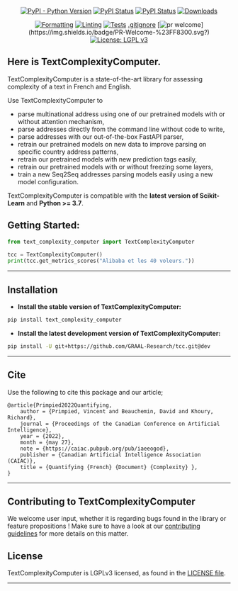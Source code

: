 <div align="center">

[![PyPI - Python Version](https://img.shields.io/pypi/pyversions/tcc)](https://pypi.org/project/text_complexity_computer)
[![PyPI Status](https://badge.fury.io/py/text_complexity_computer.svg)](https://badge.fury.io/py/text_complexity_computer)
[![PyPI Status](https://pepy.tech/badge/text_complexity_computer)](https://pepy.tech/project/text_complexity_computer)
[![Downloads](https://pepy.tech/badge/text_complexity_computer/month)](https://pepy.tech/project/text_complexity_computer)

[![Formatting](https://github.com/GRAAL-Research/text_complexity_computer/actions/workflows/formatting.yml/badge.svg?branch=stable)](https://github.com/GRAAL-Research/text_complexity_computer/actions/workflows/formatting.yml)
[![Linting](https://github.com/GRAAL-Research/text_complexity_computer/actions/workflows/linting.yml/badge.svg?branch=stable)](https://github.com/GRAAL-Research/text_complexity_computer/actions/workflows/linting.yml)
[![Tests](https://github.com/GRAAL-Research/text_complexity_computer/actions/workflows/tests.yml/badge.svg?branch=stable)](https://github.com/GRAAL-Research/text_complexity_computer/actions/workflows/tests.yml)
[.gitignore](.gitignore)
[![pr welcome](https://img.shields.io/badge/PR-Welcome-%23FF8300.svg?)](https://img.shields.io/badge/PR-Welcome-%23FF8300.svg?)
[![License: LGPL v3](https://img.shields.io/badge/License-LGPL%20v3-blue.svg)](http://www.gnu.org/licenses/lgpl-3.0)

</div>

## Here is TextComplexityComputer.

TextComplexityComputer is a state-of-the-art library for assessing complexity of a text in French and English.

Use TextComplexityComputer to

- parse multinational address using one of our pretrained models with or without attention mechanism,
- parse addresses directly from the command line without code to write,
- parse addresses with our out-of-the-box FastAPI parser,
- retrain our pretrained models on new data to improve parsing on specific country address patterns,
- retrain our pretrained models with new prediction tags easily,
- retrain our pretrained models with or without freezing some layers,
- train a new Seq2Seq addresses parsing models easily using a new model configuration.

TextComplexityComputer is compatible with the __latest version of Scikit-Learn__ and  __Python >= 3.7__.

## Getting Started:

```python
from text_complexity_computer import TextComplexityComputer

tcc = TextComplexityComputer()
print(tcc.get_metrics_scores("Alibaba et les 40 voleurs."))
```

------------------

## Installation

- **Install the stable version of TextComplexityComputer:**

```sh
pip install text_complexity_computer
```

- **Install the latest development version of TextComplexityComputer:**

```sh
pip install -U git+https://github.com/GRAAL-Research/tcc.git@dev
```

------------------

## Cite

Use the following to cite this package and our article;

```
@article{Primpied2022Quantifying,
	author = {Primpied, Vincent and Beauchemin, David and Khoury, Richard},
	journal = {Proceedings of the Canadian Conference on Artificial Intelligence},
	year = {2022},
	month = {may 27},
	note = {https://caiac.pubpub.org/pub/iaeeogod},
	publisher = {Canadian Artificial Intelligence Association (CAIAC)},
	title = {Quantifying {French} {Document} {Complexity} },
}
```

------------------

## Contributing to TextComplexityComputer

We welcome user input, whether it is regarding bugs found in the library or feature propositions ! Make sure to have a
look at our [contributing guidelines](https://github.com/GRAAL-Research/tcc/blob/main/.github/CONTRIBUTING.md)
for more details on this matter.

## License

TextComplexityComputer is LGPLv3 licensed, as found in
the [LICENSE file](https://github.com/GRAAL-Research/tcc/blob/main/LICENSE).

------------------
